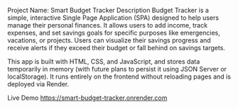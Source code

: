 Project Name: Smart Budget Tracker
Description
Budget Tracker is a simple, interactive Single Page Application (SPA) designed to help users manage their personal finances. It allows users to add income, track expenses, and set savings goals for specific purposes like emergencies, vacations, or projects. Users can visualize their savings progress and receive alerts if they exceed their budget or fall behind on savings targets.

This app is built with HTML, CSS, and JavaScript, and stores data temporarily in memory (with future plans to persist it using JSON Server or localStorage). It runs entirely on the frontend without reloading pages and is deployed via Render.

Live Demo
https://smart-budget-tracker.onrender.com

